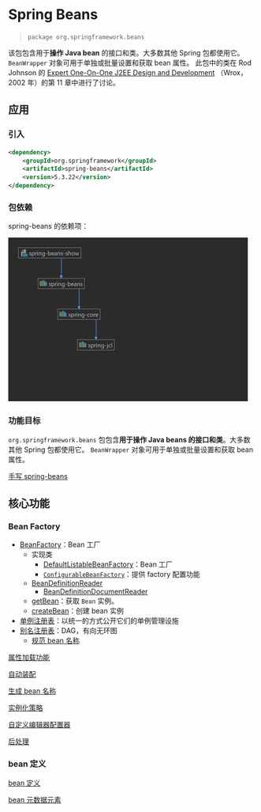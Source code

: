 # Spring Beans

> `package org.springframework.beans`

该包包含用于**操作 Java bean** 的接口和类。大多数其他 Spring 包都使用它。
`BeanWrapper` 对象可用于单独或批量设置和获取 bean 属性。
此包中的类在 Rod Johnson 的 [Expert One-On-One J2EE Design and Development](https://www.amazon.com/exec/obidos/tg/detail/-/0764543857/) （Wrox，2002 年）的第 11 章中进行了讨论。

## 应用

### 引入

``` xml
<dependency>
    <groupId>org.springframework</groupId>
    <artifactId>spring-beans</artifactId>
    <version>5.3.22</version>
</dependency>
```

### 包依赖

spring-beans 的依赖项：

<img src="images\spring-beans-dependencies.png" alt="spring-beans-dependencies" style="zoom:50%;" />

### 功能目标

`org.springframework.beans` 包包含**用于操作 Java beans 的接口和类**。大多数其他 Spring 包都使用它。
`BeanWrapper` 对象可用于单独或批量设置和获取 bean 属性。

[手写 spring-beans](编程语言/Java/Javalang/Spring生态系统/modules/spring-beans/handprinted-spring-beans.md)

## 核心功能

### Bean Factory

* [BeanFactory](编程语言/Java/Javalang/Spring生态系统/modules/spring-beans/BeanFactory.md)：Bean 工厂
  * 实现类
    * [DefaultListableBeanFactory](编程语言/Java/Javalang/Spring生态系统/modules/spring-beans/DefaultListableBeanFactory.md)：Bean 工厂
    * [`ConfigurableBeanFactory`](编程语言/Java/Javalang/Spring生态系统/modules/spring-beans/BeanFactory-ConfigurableBeanFactory.md)：提供 factory 配置功能
  * [BeanDefinitionReader](编程语言/Java/Javalang/Spring生态系统/modules/spring-beans/BeanDefinitionReader.md)
    * [BeanDefinitionDocumentReader](编程语言/Java/Javalang/Spring生态系统/modules/spring-beans/BeanDefinitionDocumentReader.md)
  * [getBean](编程语言/Java/Javalang/Spring生态系统/modules/spring-beans/BeanFactory-getBean.md)：获取 `Bean` 实例。
  * [createBean](编程语言/Java/Javalang/Spring生态系统/modules/spring-beans/createBean.md)：创建 bean 实例
* [单例注册表](编程语言/Java/Javalang/Spring生态系统/modules/spring-beans/SingletonBeanRegistry.md)：以统一的方式公开它们的单例管理设施
* [别名注册表](编程语言/Java/Javalang/Spring生态系统/modules/spring-beans/AliasRegistry.md)：DAG，有向无环图
  * [规范 bean 名称](编程语言/Java/Javalang/Spring生态系统/modules/spring-beans/AbstractBeanFactory-transformedBeanName.md)

[属性加载功能](编程语言/Java/Javalang/Spring生态系统/modules/spring-beans/属性加载功能.md)

[自动装配](编程语言/Java/Javalang/Spring生态系统/modules/spring-beans/自动装配功能.md)

[生成 bean 名称](编程语言/Java/Javalang/Spring生态系统/modules/spring-beans/BeanNameGenerator.md)

[实例化策略](编程语言/Java/Javalang/Spring生态系统/modules/spring-beans/InstantiationStrategy.md)

[自定义编辑器配置器](编程语言/Java/Javalang/Spring生态系统/modules/spring-beans/CustomEditorConfigurer.md)

[后处理](编程语言/Java/Javalang/Spring生态系统/modules/spring-beans/BeanPostProcessor.md)

### bean 定义

[bean 定义](编程语言/Java/Javalang/Spring生态系统/modules/spring-beans/BeanDefinition.md)

[bean 元数据元素](编程语言/Java/Javalang/Spring生态系统/modules/spring-beans/BeanDefinitionReader.md)
